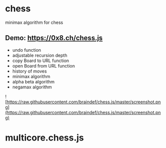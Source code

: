 # chess

minimax algorithm for chess

## Demo: https://0x8.ch/chess.js

 * undo function
 * adjustable recursion depth
 * copy Board to URL function
 * open Board from URL function
 * history of moves
 * minimax algorithm
 * alpha beta algorithm
 * negamax algorithm

![https://raw.githubusercontent.com/braindef/chess.js/master/screenshot.png](https://raw.githubusercontent.com/braindef/chess.js/master/screenshot.png)

# multicore.chess.js
